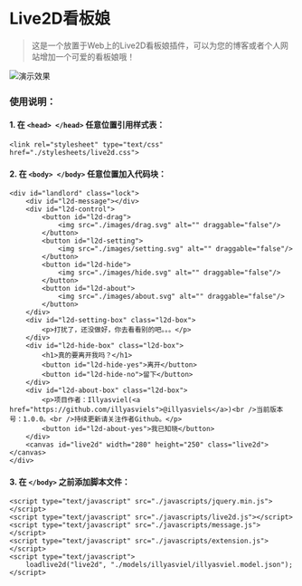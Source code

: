# Live2D看板娘

> 这是一个放置于Web上的Live2D看板娘插件，可以为您的博客或者个人网站增加一个可爱的看板娘哦！

![演示效果][1]

### 使用说明： 

#### 1. 在 `<head> </head>` 任意位置引用样式表： 
```
<link rel="stylesheet" type="text/css" href="./stylesheets/live2d.css">
```

#### 2. 在 `<body> </body>` 任意位置加入代码块：
```
<div id="landlord" class="lock">
	<div id="l2d-message"></div>
	<div id="l2d-control">
		<button id="l2d-drag">
			<img src="./images/drag.svg" alt="" draggable="false"/>
		</button>
		<button id="l2d-setting">
			<img src="./images/setting.svg" alt="" draggable="false"/>
		</button>
		<button id="l2d-hide">
			<img src="./images/hide.svg" alt="" draggable="false"/>
		</button>
		<button id="l2d-about">
			<img src="./images/about.svg" alt="" draggable="false"/>
		</button>
	</div>
	<div id="l2d-setting-box" class="l2d-box">
		<p>打扰了，还没做好，你去看看别的吧。。。</p>
	</div>
	<div id="l2d-hide-box" class="l2d-box">
		<h1>真的要离开我吗？</h1>
		<button id="l2d-hide-yes">离开</button>
		<button id="l2d-hide-no">留下</button>
	</div>
	<div id="l2d-about-box" class="l2d-box">
		<p>项目作者：Illyasviel(<a href="https://github.com/illyasviels">@illyasviels</a>)<br />当前版本号：1.0.0。<br />持续更新请关注作者Github。</p>
		<button id="l2d-about-yes">我已知晓</button>
	</div>
	<canvas id="live2d" width="280" height="250" class="live2d"></canvas>
</div>
```

#### 3. 在 `</body>` 之前添加脚本文件： 
```
<script type="text/javascript" src="./javascripts/jquery.min.js"></script>
<script type="text/javascript" src="./javascripts/live2d.js"></script>
<script type="text/javascript" src="./javascripts/message.js"></script>
<script type="text/javascript" src="./javascripts/extension.js"></script>
<script type="text/javascript">
	loadlive2d("live2d", "./models/illyasviel/illyasviel.model.json");
</script>
```

  [1]: https://github.com/Illyasviels/Live2DonWeb/blob/master/unimportant/images/live2donweb.jpg
  [2]: https://blog.acgme.cn/index.php/archives/19/